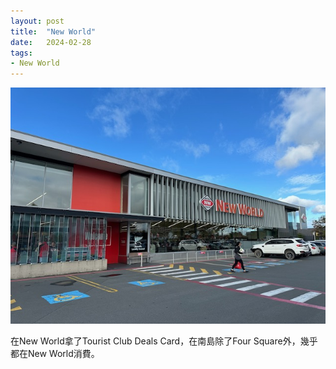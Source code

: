 ```yaml
---
layout: post
title:  "New World"
date:   2024-02-28
tags:
- New World
---
```

![New World](/media/2024-02-28-New-World.jpeg)

在New World拿了Tourist Club Deals Card，在南島除了Four Square外，幾乎都在New World消費。